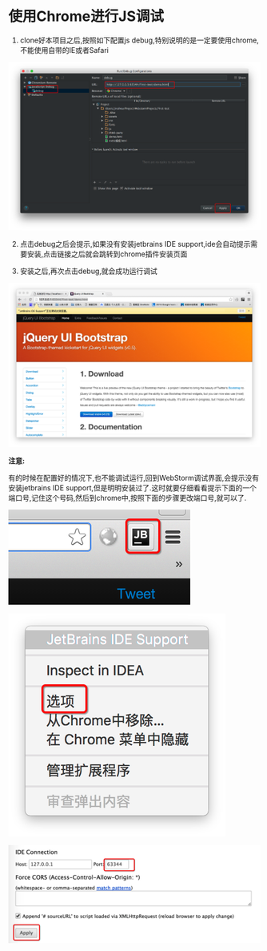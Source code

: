 # 使用Chrome进行JS调试

1. clone好本项目之后,按照如下配置js debug,特别说明的是一定要使用chrome,不能使用自带的IE或者Safari

![](assets/blog/1.png)

2. 点击debug之后会提示,如果没有安装jetbrains IDE support,ide会自动提示需要安装,点击链接之后就会跳转到chrome插件安装页面

3. 安装之后,再次点击debug,就会成功运行调试

![](assets/blog/2.png)

**注意:**

有的时候在配置好的情况下,也不能调试运行,回到WebStorm调试界面,会提示没有安装jetbrains IDE support,但是明明安装过了.这时就要仔细看看提示下面的一个端口号,记住这个号码,然后到chrome中,按照下面的步骤更改端口号,就可以了.

![](assets/blog/3.png)

![](assets/blog/4.png)

![](assets/blog/5.png)